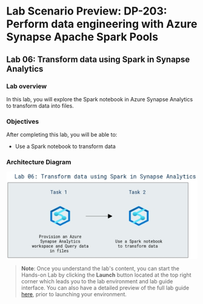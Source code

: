# Lab Scenario Preview: DP-203: Perform data engineering with Azure Synapse Apache Spark Pools

## Lab 06: Transform data using Spark in Synapse Analytics


### Lab overview

In this lab, you will explore the Spark notebook in Azure Synapse Analytics to transform data into files.

### Objectives
  
After completing this lab, you will be able to:

- Use a Spark notebook to transform data

### Architecture Diagram

   ![Azure portal with a cloud shell pane](./media/lab6.png)

>**Note**: Once you understand the lab's content, you can start the Hands-on Lab by clicking the **Launch** button located at the top right corner which leads you to the lab environment and lab guide interface. You can also have a detailed preview of the full lab guide [here](https://experience.cloudlabs.ai/#/labguidepreview/2c6b0728-b9f6-47c5-9ac6-8a00110d10e3), prior to launching your environment.
